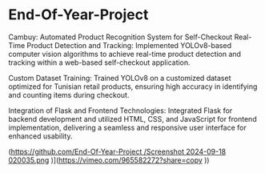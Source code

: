 # End-Of-Year-Project
Cambuy: Automated Product Recognition System for Self-Checkout
Real-Time Product Detection and Tracking: Implemented YOLOv8-based computer vision algorithms to achieve real-time product detection and tracking within a web-based self-checkout application.

Custom Dataset Training: Trained YOLOv8 on a customized dataset optimized for Tunisian retail products, ensuring high accuracy in identifying and counting items during checkout.

Integration of Flask and Frontend Technologies: Integrated Flask for backend development and utilized HTML, CSS, and JavaScript for frontend implementation, delivering a seamless and responsive user interface for enhanced usability.

([https://github.com/End-Of-Year-Project
/Screenshot 2024-09-18 020035.png](https://github.com/maysa-mayel/End-Of-Year-Project/blob/main/Screenshot%202024-09-18%20020035.png)
)](https://vimeo.com/965582272?share=copy
))



